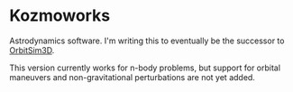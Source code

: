 # Kozmoworks
Astrodynamics software. I'm writing this to eventually be the successor to [OrbitSim3D](https://github.com/arda-guler/orbitSim3D).

This version currently works for n-body problems, but support for orbital maneuvers and non-gravitational perturbations are not yet added. 
